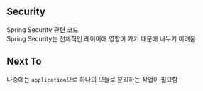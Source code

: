 ## Security
Spring Security 관련 코드   
Spring Security는 전체적인 레이어에 영향이 가기 때문에 나누기 어려움

## Next To
나중에는 `application`으로 하나의 모듈로 분리하는 작업이 필요함
